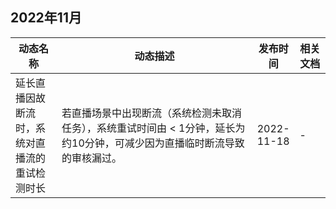## 2022年11月
<table>
<thead>
<tr>
<th width="15%">动态名称</th>
<th width="65%">动态描述</th>
<th width="10%">发布时间</th>
<th width="10%">相关文档</th>
</tr>
</thead>
<tbody><tr>
<td>延长直播因故断流时，系统对直播流的重试检测时长</td>
<td>若直播场景中出现断流（系统检测未取消任务），系统重试时间由 &lt; 1分钟，延长为约10分钟，可减少因为直播临时断流导致的审核漏过。</td>
<td>2022-11-18</td>
<td>-</td>
</tr>
</tbody></table>
